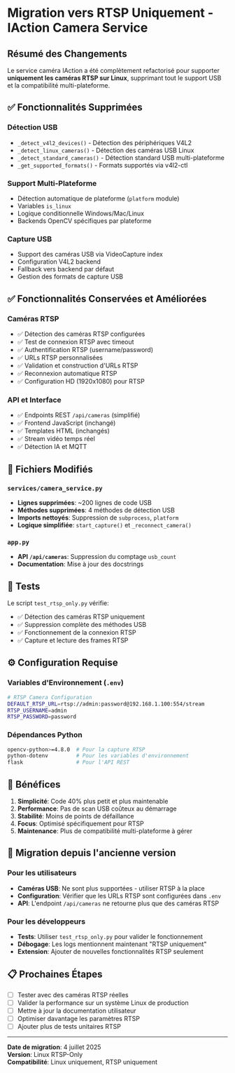 # Migration vers RTSP Uniquement - IAction Camera Service

## Résumé des Changements

Le service caméra IAction a été complètement refactorisé pour supporter **uniquement les caméras RTSP sur Linux**, supprimant tout le support USB et la compatibilité multi-plateforme.

## ✅ Fonctionnalités Supprimées

### Détection USB
- `_detect_v4l2_devices()` - Détection des périphériques V4L2
- `_detect_linux_cameras()` - Détection des caméras USB Linux 
- `_detect_standard_cameras()` - Détection standard USB multi-plateforme
- `_get_supported_formats()` - Formats supportés via v4l2-ctl

### Support Multi-Plateforme
- Détection automatique de plateforme (`platform` module)
- Variables `is_linux`
- Logique conditionnelle Windows/Mac/Linux
- Backends OpenCV spécifiques par plateforme

### Capture USB
- Support des caméras USB via VideoCapture index
- Configuration V4L2 backend
- Fallback vers backend par défaut
- Gestion des formats de capture USB

## ✅ Fonctionnalités Conservées et Améliorées

### Caméras RTSP
- ✅ Détection des caméras RTSP configurées
- ✅ Test de connexion RTSP avec timeout
- ✅ Authentification RTSP (username/password) 
- ✅ URLs RTSP personnalisées
- ✅ Validation et construction d'URLs RTSP
- ✅ Reconnexion automatique RTSP
- ✅ Configuration HD (1920x1080) pour RTSP

### API et Interface
- ✅ Endpoints REST `/api/cameras` (simplifié)
- ✅ Frontend JavaScript (inchangé)
- ✅ Templates HTML (inchangés)
- ✅ Stream vidéo temps réel
- ✅ Détection IA et MQTT

## 📁 Fichiers Modifiés

### `services/camera_service.py`
- **Lignes supprimées**: ~200 lignes de code USB
- **Méthodes supprimées**: 4 méthodes de détection USB
- **Imports nettoyés**: Suppression de `subprocess`, `platform`
- **Logique simplifiée**: `start_capture()` et `_reconnect_camera()`

### `app.py`
- **API `/api/cameras`**: Suppression du comptage `usb_count`
- **Documentation**: Mise à jour des docstrings

## 🧪 Tests

Le script `test_rtsp_only.py` vérifie:
- ✅ Détection des caméras RTSP uniquement
- ✅ Suppression complète des méthodes USB
- ✅ Fonctionnement de la connexion RTSP
- ✅ Capture et lecture des frames RTSP

## ⚙️ Configuration Requise

### Variables d'Environnement (`.env`)
```bash
# RTSP Camera Configuration
DEFAULT_RTSP_URL=rtsp://admin:password@192.168.1.100:554/stream
RTSP_USERNAME=admin
RTSP_PASSWORD=password
```

### Dépendances Python
```bash
opencv-python>=4.8.0  # Pour la capture RTSP
python-dotenv         # Pour les variables d'environnement  
flask                 # Pour l'API REST
```

## 🚀 Bénéfices

1. **Simplicité**: Code 40% plus petit et plus maintenable
2. **Performance**: Pas de scan USB coûteux au démarrage
3. **Stabilité**: Moins de points de défaillance
4. **Focus**: Optimisé spécifiquement pour RTSP
5. **Maintenance**: Plus de compatibilité multi-plateforme à gérer

## 🔄 Migration depuis l'ancienne version

### Pour les utilisateurs
- **Caméras USB**: Ne sont plus supportées - utiliser RTSP à la place
- **Configuration**: Vérifier que les URLs RTSP sont configurées dans `.env`
- **API**: L'endpoint `/api/cameras` ne retourne plus que des caméras RTSP

### Pour les développeurs  
- **Tests**: Utiliser `test_rtsp_only.py` pour valider le fonctionnement
- **Débogage**: Les logs mentionnent maintenant "RTSP uniquement"
- **Extension**: Ajouter de nouvelles fonctionnalités RTSP seulement

## 📋 Prochaines Étapes

- [ ] Tester avec des caméras RTSP réelles
- [ ] Valider la performance sur un système Linux de production  
- [ ] Mettre à jour la documentation utilisateur
- [ ] Optimiser davantage les paramètres RTSP
- [ ] Ajouter plus de tests unitaires RTSP

---

**Date de migration**: 4 juillet 2025  
**Version**: Linux RTSP-Only  
**Compatibilité**: Linux uniquement, RTSP uniquement
